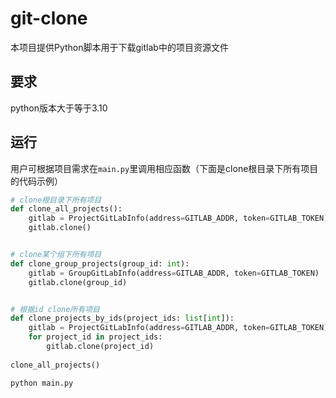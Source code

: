 # git-clone

本项目提供Python脚本用于下载gitlab中的项目资源文件

## 要求

python版本大于等于3.10

## 运行

用户可根据项目需求在`main.py`里调用相应函数（下面是clone根目录下所有项目的代码示例）

```python
# clone根目录下所有项目
def clone_all_projects():
    gitlab = ProjectGitLabInfo(address=GITLAB_ADDR, token=GITLAB_TOKEN)
    gitlab.clone()


# clone某个组下所有项目
def clone_group_projects(group_id: int):
    gitlab = GroupGitLabInfo(address=GITLAB_ADDR, token=GITLAB_TOKEN)
    gitlab.clone(group_id)


# 根据id clone所有项目
def clone_projects_by_ids(project_ids: list[int]):
    gitlab = ProjectGitLabInfo(address=GITLAB_ADDR, token=GITLAB_TOKEN)
    for project_id in project_ids:
        gitlab.clone(project_id)
        
clone_all_projects()

```

```shell
python main.py
```

